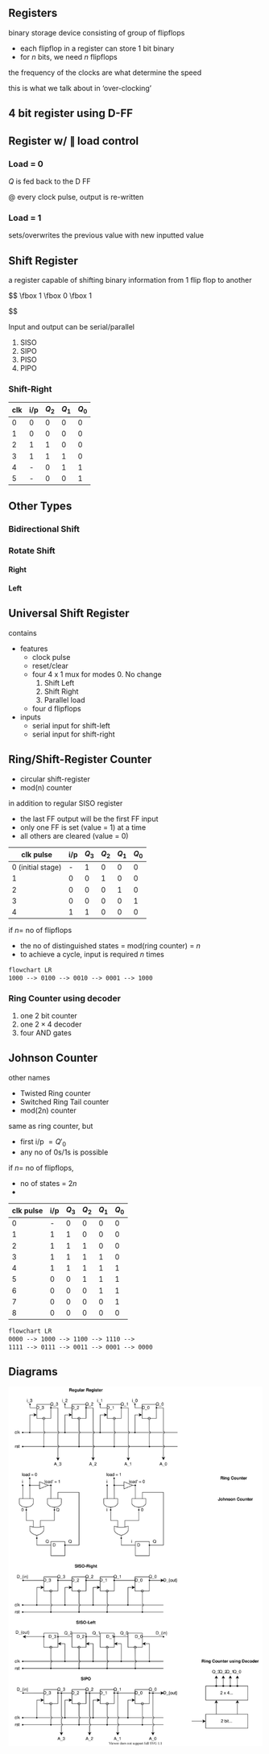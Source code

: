 ## Registers

binary storage device consisting of group of flipflops

- each flipflop in a register can store 1 bit binary
- for $n$ bits, we need $n$ flipflops

the frequency of the clocks are what determine the speed

this is what we talk about in ‘over-clocking’

## 4 bit register using D-FF

## Register w/ $\parallel$ load control

### Load = 0

$Q$ is fed back to the D FF

@ every clock pulse, output is re-written

### Load = 1

sets/overwrites the previous value with new inputted value

## Shift Register

a register capable of shifting binary information from 1 flip flop to another

$$
\fbox 1
\fbox 0
\fbox 1

$$

Input and output can be serial/parallel

1. SISO
2. SIPO
3. PISO
4. PIPO

### Shift-Right

| clk | i/p | $Q_2$ | $Q_1$ | $Q_0$ |
| --- | --- | ----- | ----- | ----- |
| 0   | 0   | 0     | 0     | 0     |
| 1   | 0   | 0     | 0     | 0     |
| 2   | 1   | 1     | 0     | 0     |
| 3   | 1   | 1     | 1     | 0     |
| 4   | -   | 0     | 1     | 1     |
| 5   | -   | 0     | 0     | 1     |

## Other Types

### Bidirectional Shift

### Rotate Shift

#### Right

#### Left

## Universal Shift Register

contains

- features
  - clock pulse
  - reset/clear
  - four 4 x 1 mux for modes
    0. No change
    1. Shift Left
    2. Shift Right
    3. Parallel load
  - four d flipflops
- inputs
  - serial input for shift-left
  - serial input for shift-right

## Ring/Shift-Register Counter

- circular shift-register
- mod(n) counter

in addition to regular SISO register 

- the last FF output will be the first FF input
- only one FF is set (value = 1) at a time
- all others are cleared (value = 0)

| clk pulse         | i/p | $Q_3$ | $Q_2$ | $Q_1$ | $Q_0$ |
| ----------------- | --- | ----- | ----- | ----- | ----- |
| 0 (initial stage) | -   | 1     | 0     | 0     | 0     |
| 1                 | 0   | 0     | 1     | 0     | 0     |
| 2                 | 0   | 0     | 0     | 1     | 0     |
| 3                 | 0   | 0     | 0     | 0     | 1     |
| 4                 | 1   | 1     | 0     | 0     | 0     |

if $n =$ no of flipflops

- the no of distinguished states = mod(ring counter) = $n$
- to achieve a cycle, input is required $n$ times

```mermaid
flowchart LR
1000 --> 0100 --> 0010 --> 0001 --> 1000
```

### Ring Counter using decoder

1. one 2 bit counter
2. one $2 \times 4$ decoder
3. four AND gates

## Johnson Counter

other names

- Twisted Ring counter
- Switched Ring Tail counter
- mod(2n) counter

same as ring counter, but

- first i/p $= Q'_0$
- any no of 0s/1s is possible

if $n =$ no of flipflops,

- no of states = $2n$
- 

| clk pulse | i/p | $Q_3$ | $Q_2$ | $Q_1$ | $Q_0$ |
| --------- | --- | ----- | ----- | ----- | ----- |
| 0         | -   | 0     | 0     | 0     | 0     |
| 1         | 1   | 1     | 0     | 0     | 0     |
| 2         | 1   | 1     | 1     | 0     | 0     |
| 3         | 1   | 1     | 1     | 1     | 0     |
| 4         | 1   | 1     | 1     | 1     | 1     |
| 5         | 0   | 0     | 1     | 1     | 1     |
| 6         | 0   | 0     | 0     | 1     | 1     |
| 7         | 0   | 0     | 0     | 0     | 1     |
| 8         | 0   | 0     | 0     | 0     | 0     |

```mermaid
flowchart LR
0000 --> 1000 --> 1100 --> 1110 -->
1111 --> 0111 --> 0011 --> 0001 --> 0000
```

## Diagrams

![](img/registers.svg)

